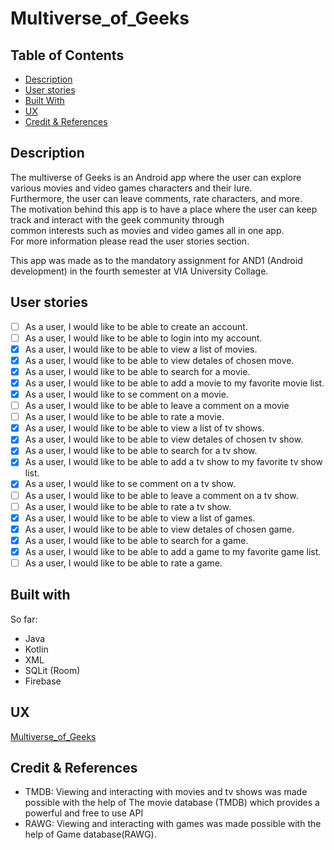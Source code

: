 # Multiverse_of_Geeks


## Table of Contents

- [Description](#description)
- [User stories](#user_stories)
- [Built With](#built_with)
- [UX](#ux) 
- [Credit & References](#credit)

<a name="description"/>

## Description
The multiverse of Geeks is an Android app where the user can explore various movies and video games characters and their lure.<br/> 
Furthermore, the user can leave comments, rate characters, and more.<br/>
The motivation behind this app is to have a place where the user can keep track and interact with the geek community through<br/>
common interests such as movies and video games all in one app.<br/>
For more information please read the user stories section.<br/>

This app was made as to the mandatory assignment for AND1 (Android development) in the fourth semester at VIA University Collage.<br/>


<a name="user_stories"/>


## User stories
- [ ] As a user, I would like to be able to create an account.
- [ ] As a user, I would like to be able to login into my account.
- [x] As a user, I would like to be able to view a list of movies.
- [x] As a user, I would like to be able to view detales of chosen move.
- [x] As a user, I would like to be able to search for a movie.
- [x] As a user, I would like to be able to add a movie to my favorite movie list.
- [x] As a user, I would like to se comment on a movie.
- [ ] As a user, I would like to be able to leave a comment on a movie
- [ ] As a user, I would like to be able to rate a movie.
- [x] As a user, I would like to be able to view a list of tv shows.
- [x] As a user, I would like to be able to view detales of chosen tv show.
- [x] As a user, I would like to be able to search for a tv show.
- [x] As a user, I would like to be able to add a tv show to my favorite tv show list.
- [x] As a user, I would like to se comment on a tv show.
- [ ] As a user, I would like to be able to leave a comment on a tv show.
- [ ] As a user, I would like to be able to rate a tv show.
- [x] As a user, I would like to be able to view a list of games.
- [x] As a user, I would like to be able to view detales of chosen game.
- [x] As a user, I would like to be able to search for a game.
- [x] As a user, I would like to be able to add a game to my favorite game list.
- [ ] As a user, I would like to be able to rate a game.

<a name="built_with"/>

## Built with
So far:
- Java
- Kotlin
- XML
- SQLit (Room)
- Firebase

<a name="ux"/>

## UX 
[Multiverse_of_Geeks](https://whimsical.com/multiverse-of-geeks-app-8JWu8o1x6uw9z76cm3V7bY)

<a name="credit"/>

## Credit & References
- TMDB: Viewing and interacting with movies and tv shows was made possible with the help of The movie database (TMDB) which provides a powerful and free to use API
- RAWG: Viewing and interacting with games was made possible with the help of Game database(RAWG).
